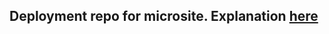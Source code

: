 ## Deployment repo for microsite. Explanation [here](https://github.com/kuherrn/HTML-CSS-JavaScript-Final-Project)
